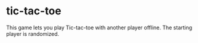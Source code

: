 # tic-tac-toe

This game lets you play Tic-tac-toe with another player offline. The starting player is randomized.
